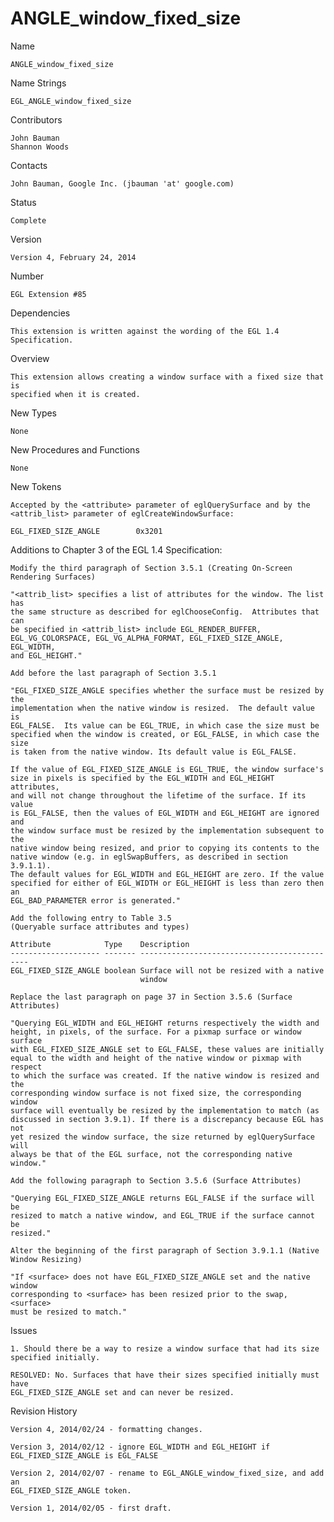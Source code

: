 # ANGLE_window_fixed_size

Name

    ANGLE_window_fixed_size

Name Strings

    EGL_ANGLE_window_fixed_size

Contributors

    John Bauman
    Shannon Woods

Contacts

    John Bauman, Google Inc. (jbauman 'at' google.com)

Status

    Complete

Version

    Version 4, February 24, 2014

Number

    EGL Extension #85

Dependencies

    This extension is written against the wording of the EGL 1.4
    Specification.

Overview

    This extension allows creating a window surface with a fixed size that is
    specified when it is created.

New Types

    None

New Procedures and Functions

    None

New Tokens

    Accepted by the <attribute> parameter of eglQuerySurface and by the
    <attrib_list> parameter of eglCreateWindowSurface:

    EGL_FIXED_SIZE_ANGLE        0x3201

Additions to Chapter 3 of the EGL 1.4 Specification:

    Modify the third paragraph of Section 3.5.1 (Creating On-Screen Rendering Surfaces)

    "<attrib_list> specifies a list of attributes for the window. The list has
    the same structure as described for eglChooseConfig.  Attributes that can
    be specified in <attrib_list> include EGL_RENDER_BUFFER,
    EGL_VG_COLORSPACE, EGL_VG_ALPHA_FORMAT, EGL_FIXED_SIZE_ANGLE, EGL_WIDTH,
    and EGL_HEIGHT."

    Add before the last paragraph of Section 3.5.1

    "EGL_FIXED_SIZE_ANGLE specifies whether the surface must be resized by the
    implementation when the native window is resized.  The default value is
    EGL_FALSE.  Its value can be EGL_TRUE, in which case the size must be
    specified when the window is created, or EGL_FALSE, in which case the size
    is taken from the native window. Its default value is EGL_FALSE.

    If the value of EGL_FIXED_SIZE_ANGLE is EGL_TRUE, the window surface's
    size in pixels is specified by the EGL_WIDTH and EGL_HEIGHT attributes,
    and will not change throughout the lifetime of the surface. If its value
    is EGL_FALSE, then the values of EGL_WIDTH and EGL_HEIGHT are ignored and
    the window surface must be resized by the implementation subsequent to the
    native window being resized, and prior to copying its contents to the
    native window (e.g. in eglSwapBuffers, as described in section 3.9.1.1).
    The default values for EGL_WIDTH and EGL_HEIGHT are zero. If the value
    specified for either of EGL_WIDTH or EGL_HEIGHT is less than zero then an
    EGL_BAD_PARAMETER error is generated."

    Add the following entry to Table 3.5
    (Queryable surface attributes and types)

    Attribute            Type    Description
    -------------------- ------- ---------------------------------------------
    EGL_FIXED_SIZE_ANGLE boolean Surface will not be resized with a native
                                 window

    Replace the last paragraph on page 37 in Section 3.5.6 (Surface Attributes)

    "Querying EGL_WIDTH and EGL_HEIGHT returns respectively the width and
    height, in pixels, of the surface. For a pixmap surface or window surface
    with EGL_FIXED_SIZE_ANGLE set to EGL_FALSE, these values are initially
    equal to the width and height of the native window or pixmap with respect
    to which the surface was created. If the native window is resized and the
    corresponding window surface is not fixed size, the corresponding window
    surface will eventually be resized by the implementation to match (as
    discussed in section 3.9.1). If there is a discrepancy because EGL has not
    yet resized the window surface, the size returned by eglQuerySurface will
    always be that of the EGL surface, not the corresponding native window."

    Add the following paragraph to Section 3.5.6 (Surface Attributes)

    "Querying EGL_FIXED_SIZE_ANGLE returns EGL_FALSE if the surface will be
    resized to match a native window, and EGL_TRUE if the surface cannot be
    resized."

    Alter the beginning of the first paragraph of Section 3.9.1.1 (Native
    Window Resizing)

    "If <surface> does not have EGL_FIXED_SIZE_ANGLE set and the native window
    corresponding to <surface> has been resized prior to the swap, <surface>
    must be resized to match."

Issues

    1. Should there be a way to resize a window surface that had its size
    specified initially.

    RESOLVED: No. Surfaces that have their sizes specified initially must have
    EGL_FIXED_SIZE_ANGLE set and can never be resized.

Revision History

    Version 4, 2014/02/24 - formatting changes.

    Version 3, 2014/02/12 - ignore EGL_WIDTH and EGL_HEIGHT if
    EGL_FIXED_SIZE_ANGLE is EGL_FALSE

    Version 2, 2014/02/07 - rename to EGL_ANGLE_window_fixed_size, and add an
    EGL_FIXED_SIZE_ANGLE token.

    Version 1, 2014/02/05 - first draft.
